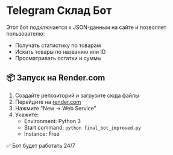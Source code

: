 # Telegram Склад Бот

Этот бот подключается к JSON-данным на сайте и позволяет пользователю:

- Получать статистику по товарам
- Искать товары по названию или ID
- Просматривать остатки и суммы

## 📦 Запуск на Render.com

1. Создайте репозиторий и загрузите сюда файлы
2. Перейдите на [render.com](https://render.com)
3. Нажмите "New → Web Service"
4. Укажите:
   - Environment: Python 3
   - Start command: `python final_bot_improved.py`
   - Instance: Free

✅ Бот будет работать 24/7
